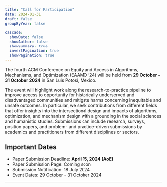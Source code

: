 ```yaml
---
title: "Call for Participation"
date: 2024-01-31
draft: false
groupByYear: false

cascade:
  showDate: false
  showAuthor: false
  showSummary: true
  invertPagination: true
  showPagination: true
---
```


The fourth ACM Conference on Equity and Access in Algorithms, Mechanisms, and Optimization (EAAMO ‘24) will be held from **29 October - 31 October 2024** in San Luis Potosí, Mexico.

The event will highlight work along the research-to-practice pipeline to improve access to opportunity for historically underserved and disadvantaged communities and mitigate harms concerning inequitable and unsafe outcomes. In particular, we seek contributions from different fields that offer insights into the intersectional design and impacts of algorithms, optimization, and mechanism design with a grounding in the social sciences and humanistic studies. Submissions can include research, surveys, position papers, and problem- and practice-driven submissions by academics and practitioners from different disciplines or sectors.


## Important Dates
- Paper Submission Deadline: **April 15, 2024 (AoE)**
- Paper Submission Page: Coming soon
- Submission Notification: 18 July 2024
- Event Dates: 29 October - 31 October 2024

---